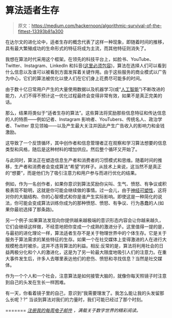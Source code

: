 # 算法适者生存

> 原文：<https://medium.com/hackernoon/algorithmic-survival-of-the-fittest-13393b81a300>

在达尔文的进化论中，适者生存的概念代表了这样一种现象，即随着时间的推移，具有最大繁殖成功的生命形式的特征将成为主流，而其他特征则消失了。

我想在算法时代采用这个框架。在领先的科技平台上，如脸书、YouTube、Twitter、Instagram、LinkedIn 和抖音([这里必须包容](https://www.scmp.com/tech/start-ups/article/2171702/tiktok-video-platform-vaults-ahead-major-us-social-media-apps-number))，算法在选择人们可以看到什么信息以及谁可以被看到方面发挥着关键作用。由于这些服务的商业模式以广告为中心，它们的算法被优化以使人们在它们身上花费尽可能多的时间。

由于数十亿日常用户产生的大量使用数据以及机器学习(或“[人工智能](https://hackernoon.com/tagged/artificial-intelligence)”)不断改进的能力，人们不得不预计这一优化过程最终会变得非常有效，如果不是真正完美的话。

那么，结果将类似于“适者生存的算法”。这些算法将奖励那些信息特征和传达信息的人的特质——例如记者、Instagram 影响者、YouTubers、传统名人、政治学者、Twitter 意见领袖——以及产生最大关注并因此产生广告收入的影响力和金钱激励。

这导致了一个反馈循环，其中创作者和信息管理者正在观察和学习算法想要的信息类型和风格，随后是这种材料的增加供应。然后整个循环又开始了。

与此同时，算法正在塑造信息生产者和消费者的习惯模式和思维。随着时间的推移，生产者和消费者会变成算法“希望”的样子。从技术上来说，这当然不是真正的“想要”，而是他们为了吸引注意力和用户参与而进行优化的结果。

例如，作为一名创作者，如果你意识到算法奖励你尖叫、生气、愤怒、有争议或积极表现不聪明，这就是你可能会继续做的事情。过一会儿，由于[神经可塑性](https://en.wikipedia.org/wiki/Neuroplasticity)，这将对你的大脑结构、你的心智模式和你是谁产生实际影响。即使这是一种简化的说法，你可能会变成算法训练你成为的那种愤怒、愤怒、有争议、行为愚蠢的人(如果你最初选择了那条路)。

另一个例子:如果算法发现向你提供越来越极端的意识形态内容会让你越来越久，它们会继续这样做，不经意地把你变成一个成熟的激进分子。这里值得一提的是，与最初的进化理论一样，算法适者生存不是关于物理世界中的个体生存。它是关于服务于算法需求的某些特征的生存。如果一个在社交媒体上变得激进的人在进行大规模枪击时被杀，这并不违背算法的利益。相反:反常的是，算法将利用社会的日益两极分化和个人的激进化，这是为了另一轮最大限度地吸引人们的注意力。在重大事件发生后，许多人去哪里表达他们的悲伤、愤怒和寻找信息？当然是社交媒体。

作为一个个人和一个社会，注意算法是如何接管大脑的，就像你每天照镜子时注意到自己的头发在生长一样困难。

有一天，你看着镜子里的自己，意识到“我需要理发了。我怎么能让我的头发留那么长呢？?"
当谈到算法对我们的力量时，我们可能已经过了那个时刻。

=======
[*注册我的每周电子邮件*](http://weekly.meshedsociety.com/) *，满载关于数字世界的精彩阅读。*
